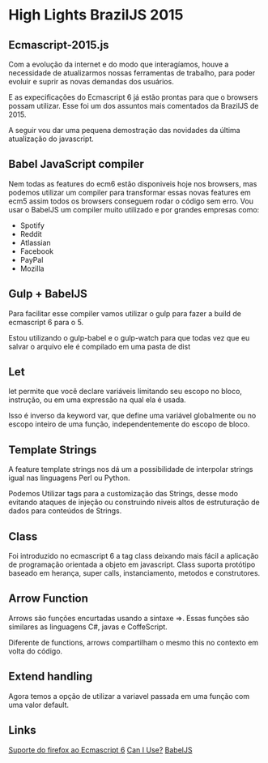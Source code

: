 # High Lights BrazilJS 2015

## Ecmascript-2015.js

Com a evolução da internet e do modo que interagíamos, houve a necessidade de atualizarmos nossas ferramentas de trabalho, para poder evoluir e suprir as novas demandas dos usuários. 

E as expecificações do Ecmascript 6 já estão prontas para que o browsers possam utilizar. 
Esse foi um dos assuntos mais comentados da BrazilJS de 2015. 

A seguir vou dar uma pequena demostração das novidades da última atualização do javascript. 

## Babel JavaScript compiler

Nem todas as features do ecm6 estão disponiveis hoje nos browsers, mas podemos utilizar um compiler para transformar essas novas features em ecm5 assim todos os browsers conseguem rodar o código sem erro.
Vou usar o BabelJS um compiler muito utilizado e por grandes empresas como:

- Spotify
- Reddit
- Atlassian
- Facebook
- PayPal
- Mozilla

## Gulp + BabelJS

Para facilitar esse compiler vamos utilizar o gulp para fazer a build de ecmascript 6 para o 5.

Estou utilizando o gulp-babel e o gulp-watch para que todas vez que eu salvar o arquivo ele é compilado em uma pasta de dist


## Let

let permite que você declare variáveis limitando seu escopo no bloco, instrução, ou em uma expressão na qual ela é usada. 

Isso é inverso da keyword var, que define uma variável globalmente ou no escopo inteiro de uma função, independentemente do escopo de bloco.

## Template Strings

A feature template strings nos dá um a possibilidade de interpolar strings igual nas linguagens Perl ou Python. 

Podemos Utilizar tags para a customização das Strings, desse modo evitando ataques de injeção ou construindo niveis altos de estruturação de dados para conteúdos de Strings.

## Class

Foi introduzido no ecmascript 6 a tag class deixando mais fácil a aplicação de programação orientada a objeto em javascript. Class suporta protótipo baseado em herança, super calls, instanciamento, metodos e construtores.

## Arrow Function

Arrows são funções encurtadas usando a sintaxe =>. Essas funções são similares as linguagens C#, javas e CoffeScript. 

Diferente de functions, arrows compartilham o mesmo this no contexto em volta do código.

## Extend handling

Agora temos a opção de utilizar a variavel passada em uma função com uma valor default. 

## Links

[Suporte do firefox ao Ecmascript 6](https://developer.mozilla.org/pt-BR/docs/Web/JavaScript/Suporte_ao_ECMAScript_6_na_Mozilla)
[Can I Use?](http://caniuse.com/)
[BabelJS](https://babeljs.io/)

